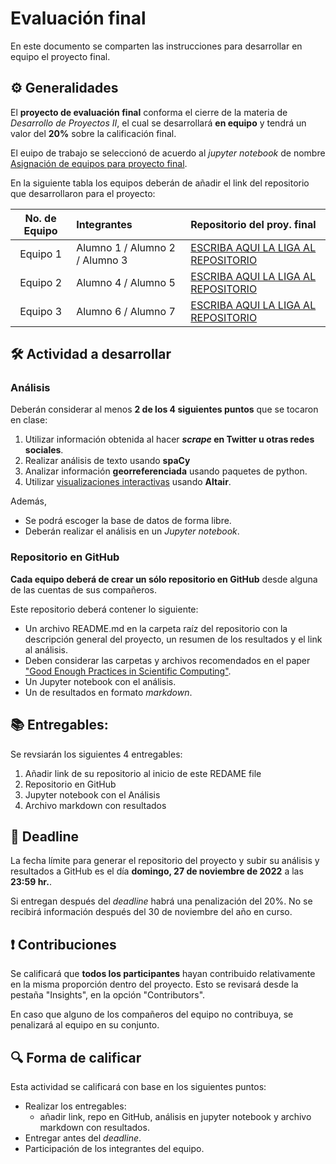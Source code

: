 # Evaluación final

En este documento se comparten las instrucciones para desarrollar en equipo el proyecto final.

## ⚙️ Generalidades
El **proyecto de evaluación final** conforma el cierre de la materia de _Desarrollo de Proyectos II_, el cual se desarrollará **en equipo** y tendrá un valor del **20%** sobre la calificación final.

El euipo de trabajo se seleccionó de acuerdo al *jupyter notebook* de nombre [Asignación de equipos para proyecto final](https://github.com/vcuspinera/UDG_MCD_Project_Dev_II/blob/main/actividades/src/asignar_proyecto_final.ipynb).

En la siguiente tabla los equipos deberán de añadir el link del repositorio que desarrollaron para el proyecto:

| No. de Equipo  | Integrantes | Repositorio del proy. final |
|:-------:|:------------|:----------------------------|
|Equipo 1 |Alumno 1 / Alumno 2 / Alumno 3 | [ESCRIBA AQUI LA LIGA AL REPOSITORIO]()|
|Equipo 2 |Alumno 4 / Alumno 5                | [ESCRIBA AQUI LA LIGA AL REPOSITORIO]()|
|Equipo 3 |Alumno 6 / Alumno 7                | [ESCRIBA AQUI LA LIGA AL REPOSITORIO]()|

## 🛠 Actividad a desarrollar

### Análisis
Deberán considerar al menos **2 de los 4 siguientes puntos** que se tocaron en clase:
1. Utilizar información obtenida al hacer __*scrape* en Twitter u otras redes sociales__.
2. Realizar análisis de texto usando **spaCy**
3. Analizar información __georreferenciada__ usando paquetes de python.
4. Utilizar <u>visualizaciones interactivas</u> usando **Altair**.

Además,
  - Se podrá escoger la base de datos de forma libre.
  - Deberán realizar el análisis en un *Jupyter notebook*.

### Repositorio en GitHub
**Cada equipo deberá de crear un sólo repositorio en GitHub** desde alguna de las cuentas de sus compañeros.

Este repositorio deberá contener lo siguiente:
- Un archivo README.md en la carpeta raíz del repositorio con la descripción general del proyecto, un resumen de los resultados y el link al análisis.
- Deben considerar las carpetas y archivos recomendados en el paper ["Good Enough Practices in Scientific Computing"](https://github.com/vcuspinera/UDG_MCD_Project_Dev_II/tree/main/actividades/material/Papers).
- Un Jupyter notebook con el análisis.
- Un de resultados en formato *markdown*.

## 📚 Entregables:
Se revsiarán los siguientes 4 entregables:
1. Añadir link de su repositorio al inicio de este REDAME file
2. Repositorio en GitHub
3. Jupyter notebook con el Análisis
4. Archivo markdown con resultados

## 📅 Deadline
La fecha límite para generar el repositorio del proyecto y subir su análisis y resultados a GitHub es el día **domingo, 27 de noviembre de 2022** a las **23:59 hr.**. 

Si entregan después del *deadline* habrá una penalización del 20%. No se recibirá información después del 30 de noviembre del año en curso.

## ❗️ Contribuciones
Se calificará que **todos los participantes** hayan contribuido relativamente en la misma proporción dentro del proyecto. Esto se revisará desde la pestaña "Insights", en la opción "Contributors".

En caso que alguno de los compañeros del equipo no contribuya, se penalizará al equipo en su conjunto.

## 🔍 Forma de calificar
Esta actividad se calificará con base en los siguientes puntos:

- Realizar los entregables:
    - añadir link, repo en GitHub, análisis en jupyter notebook y archivo markdown con resultados.
- Entregar antes del *deadline*.
- Participación de los integrantes del equipo.
